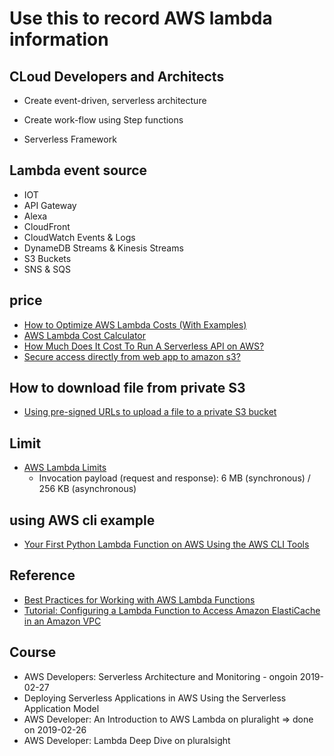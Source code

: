 # Use this to record AWS lambda information

## CLoud Developers and Architects
  - Create event-driven, serverless architecture
  - Create work-flow using Step functions

  - Serverless Framework

## Lambda event source
  - IOT
  - API Gateway
  - Alexa
  - CloudFront
  - CloudWatch Events & Logs
  - DynameDB Streams & Kinesis Streams
  - S3 Buckets
  - SNS & SQS

## price
  - [How to Optimize AWS Lambda Costs (With Examples)](https://dashbird.io/blog/how-to-optimize-aws-lambda-cost-with-examples/)
  - [AWS Lambda Cost Calculator](https://dashbird.io/lambda-cost-calculator/)
  - [How Much Does It Cost To Run A Serverless API on AWS?](https://alestic.com/2016/12/aws-invoice-example/)
  - [Secure access directly from web app to amazon s3?](https://stackoverflow.com/questions/49709849/secure-access-directly-from-web-app-to-amazon-s3)

## How to download file from private S3
  - [Using pre-signed URLs to upload a file to a private S3 bucket](https://sanderknape.com/2017/08/using-pre-signed-urls-upload-file-private-s3-bucket/)

## Limit
  - [AWS Lambda Limits](https://docs.aws.amazon.com/en_us/lambda/latest/dg/limits.html)
    - Invocation payload (request and response): 6 MB (synchronous) / 256 KB (asynchronous)

## using AWS cli example
  - [Your First Python Lambda Function on AWS Using the AWS CLI Tools](https://sysadmins.co.za/your-first-python-lambda-function-on-aws-using-the-aws-cli-tools/)

## Reference
  * [Best Practices for Working with AWS Lambda Functions](https://docs.aws.amazon.com/en_us/lambda/latest/dg/best-practices.html)
  * [Tutorial: Configuring a Lambda Function to Access Amazon ElastiCache in an Amazon VPC](https://docs.aws.amazon.com/en_us/lambda/latest/dg/vpc-ec.html)

## Course
  - AWS Developers: Serverless Architecture and Monitoring - ongoin 2019-02-27
  - Deploying Serverless Applications in AWS Using the Serverless Application Model
  - AWS Developer: An Introduction to AWS Lambda on pluralight => done on 2019-02-26
  - AWS Developer: Lambda Deep Dive on pluralsight

